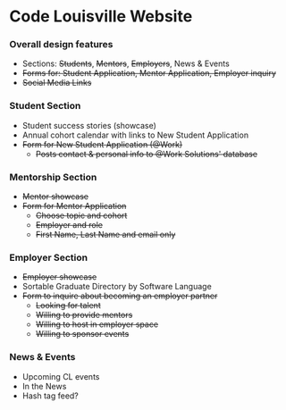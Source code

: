 # Code Louisville Website

### Overall design features

* Sections: ~~Students~~, ~~Mentors~~, ~~Employers~~, News & Events
* ~~Forms for: Student Application, Mentor Application, Employer inquiry~~
* ~~Social Media Links~~

### Student Section

* Student success stories (showcase)
* Annual cohort calendar with links to New Student Application
* ~~Form for New Student Application (@Work)~~
	* ~~Posts contact & personal info to @Work Solutions' database~~

### Mentorship Section

* ~~Mentor showcase~~
* ~~Form for Mentor Application~~
	* ~~Choose topic and cohort~~
	* ~~Employer and role~~
	* ~~First Name, Last Name and email only~~

### Employer Section

* ~~Employer showcase~~
* Sortable Graduate Directory by Software Language
* ~~Form to inquire about becoming an employer partner~~
	* ~~Looking for talent~~
	* ~~Willing to provide mentors~~
	* ~~Willing to host in employer space~~
	* ~~Willing to sponsor events~~

### News & Events

* Upcoming CL events
* In the News
* Hash tag feed?
